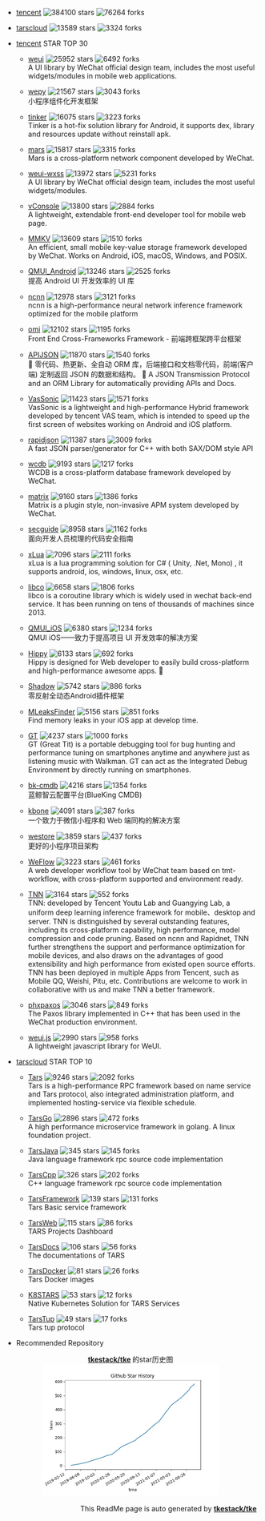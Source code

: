 
+ [tencent](https://github.com/tencent)
![384100 stars](https://img.shields.io/badge/Stars-384100-green)
![76264 forks](https://img.shields.io/badge/Forks-76264-green)

+ [tarscloud](https://github.com/tarscloud)
![13589 stars](https://img.shields.io/badge/Stars-13589-green)
![3324 forks](https://img.shields.io/badge/Forks-3324-green)





+ [tencent](https://github.com/tencent) STAR TOP 30 
    
    + [weui](https://github.com/tencent/weui) 
    ![25952 stars](https://img.shields.io/badge/Stars-25952-green)
    ![6492 forks](https://img.shields.io/badge/Forks-6492-green)  
    A UI library by WeChat official design team, includes the most useful widgets/modules in mobile web applications.
    
    + [wepy](https://github.com/tencent/wepy) 
    ![21567 stars](https://img.shields.io/badge/Stars-21567-green)
    ![3043 forks](https://img.shields.io/badge/Forks-3043-green)  
    小程序组件化开发框架
    
    + [tinker](https://github.com/tencent/tinker) 
    ![16075 stars](https://img.shields.io/badge/Stars-16075-green)
    ![3223 forks](https://img.shields.io/badge/Forks-3223-green)  
    Tinker is a hot-fix solution library for Android, it supports dex, library and resources update without reinstall apk.
    
    + [mars](https://github.com/tencent/mars) 
    ![15817 stars](https://img.shields.io/badge/Stars-15817-green)
    ![3315 forks](https://img.shields.io/badge/Forks-3315-green)  
    Mars is a cross-platform network component  developed by WeChat.
    
    + [weui-wxss](https://github.com/tencent/weui-wxss) 
    ![13972 stars](https://img.shields.io/badge/Stars-13972-green)
    ![5231 forks](https://img.shields.io/badge/Forks-5231-green)  
    A UI library by WeChat official design team, includes the most useful widgets/modules.
    
    + [vConsole](https://github.com/tencent/vConsole) 
    ![13800 stars](https://img.shields.io/badge/Stars-13800-green)
    ![2884 forks](https://img.shields.io/badge/Forks-2884-green)  
    A lightweight, extendable front-end developer tool for mobile web page.
    
    + [MMKV](https://github.com/tencent/MMKV) 
    ![13609 stars](https://img.shields.io/badge/Stars-13609-green)
    ![1510 forks](https://img.shields.io/badge/Forks-1510-green)  
    An efficient, small mobile key-value storage framework developed by WeChat. Works on Android, iOS, macOS, Windows, and POSIX.
    
    + [QMUI_Android](https://github.com/tencent/QMUI_Android) 
    ![13246 stars](https://img.shields.io/badge/Stars-13246-green)
    ![2525 forks](https://img.shields.io/badge/Forks-2525-green)  
    提高 Android UI 开发效率的 UI 库
    
    + [ncnn](https://github.com/tencent/ncnn) 
    ![12978 stars](https://img.shields.io/badge/Stars-12978-green)
    ![3121 forks](https://img.shields.io/badge/Forks-3121-green)  
    ncnn is a high-performance neural network inference framework optimized for the mobile platform
    
    + [omi](https://github.com/tencent/omi) 
    ![12102 stars](https://img.shields.io/badge/Stars-12102-green)
    ![1195 forks](https://img.shields.io/badge/Forks-1195-green)  
     Front End Cross-Frameworks Framework - 前端跨框架跨平台框架
    
    + [APIJSON](https://github.com/tencent/APIJSON) 
    ![11870 stars](https://img.shields.io/badge/Stars-11870-green)
    ![1540 forks](https://img.shields.io/badge/Forks-1540-green)  
    🚀 零代码、热更新、全自动 ORM 库，后端接口和文档零代码，前端(客户端) 定制返回 JSON 的数据和结构。 🚀 A JSON Transmission Protocol and an ORM Library for automatically providing APIs and Docs.
    
    + [VasSonic](https://github.com/tencent/VasSonic) 
    ![11423 stars](https://img.shields.io/badge/Stars-11423-green)
    ![1571 forks](https://img.shields.io/badge/Forks-1571-green)  
    VasSonic is a lightweight and high-performance Hybrid framework developed by tencent VAS team, which is intended to speed up the first screen of websites working on Android and iOS platform. 
    
    + [rapidjson](https://github.com/tencent/rapidjson) 
    ![11387 stars](https://img.shields.io/badge/Stars-11387-green)
    ![3009 forks](https://img.shields.io/badge/Forks-3009-green)  
    A fast JSON parser/generator for C++ with both SAX/DOM style API
    
    + [wcdb](https://github.com/tencent/wcdb) 
    ![9193 stars](https://img.shields.io/badge/Stars-9193-green)
    ![1217 forks](https://img.shields.io/badge/Forks-1217-green)  
    WCDB is a cross-platform database framework developed by WeChat.
    
    + [matrix](https://github.com/tencent/matrix) 
    ![9160 stars](https://img.shields.io/badge/Stars-9160-green)
    ![1386 forks](https://img.shields.io/badge/Forks-1386-green)  
    Matrix is a plugin style, non-invasive APM system developed by WeChat.
    
    + [secguide](https://github.com/tencent/secguide) 
    ![8958 stars](https://img.shields.io/badge/Stars-8958-green)
    ![1162 forks](https://img.shields.io/badge/Forks-1162-green)  
    面向开发人员梳理的代码安全指南
    
    + [xLua](https://github.com/tencent/xLua) 
    ![7096 stars](https://img.shields.io/badge/Stars-7096-green)
    ![2111 forks](https://img.shields.io/badge/Forks-2111-green)  
    xLua is a lua programming solution for  C# ( Unity, .Net, Mono) , it supports android, ios, windows, linux, osx, etc.
    
    + [libco](https://github.com/tencent/libco) 
    ![6658 stars](https://img.shields.io/badge/Stars-6658-green)
    ![1806 forks](https://img.shields.io/badge/Forks-1806-green)  
    libco is a coroutine library which is widely used in wechat  back-end service. It has been running on tens of thousands of machines since 2013.
    
    + [QMUI_iOS](https://github.com/tencent/QMUI_iOS) 
    ![6380 stars](https://img.shields.io/badge/Stars-6380-green)
    ![1234 forks](https://img.shields.io/badge/Forks-1234-green)  
    QMUI iOS——致力于提高项目 UI 开发效率的解决方案
    
    + [Hippy](https://github.com/tencent/Hippy) 
    ![6133 stars](https://img.shields.io/badge/Stars-6133-green)
    ![692 forks](https://img.shields.io/badge/Forks-692-green)  
    Hippy is designed for Web developer to easily build cross-platform and high-performance awesome apps. 👏
    
    + [Shadow](https://github.com/tencent/Shadow) 
    ![5742 stars](https://img.shields.io/badge/Stars-5742-green)
    ![886 forks](https://img.shields.io/badge/Forks-886-green)  
    零反射全动态Android插件框架
    
    + [MLeaksFinder](https://github.com/tencent/MLeaksFinder) 
    ![5156 stars](https://img.shields.io/badge/Stars-5156-green)
    ![851 forks](https://img.shields.io/badge/Forks-851-green)  
    Find memory leaks in your iOS app at develop time.
    
    + [GT](https://github.com/tencent/GT) 
    ![4237 stars](https://img.shields.io/badge/Stars-4237-green)
    ![1000 forks](https://img.shields.io/badge/Forks-1000-green)  
    GT (Great Tit) is a portable debugging tool for bug hunting and performance tuning on smartphones anytime and anywhere just as listening music with Walkman. GT can act as the Integrated Debug Environment by directly running on smartphones.
    
    + [bk-cmdb](https://github.com/tencent/bk-cmdb) 
    ![4216 stars](https://img.shields.io/badge/Stars-4216-green)
    ![1354 forks](https://img.shields.io/badge/Forks-1354-green)  
    蓝鲸智云配置平台(BlueKing CMDB)
    
    + [kbone](https://github.com/tencent/kbone) 
    ![4091 stars](https://img.shields.io/badge/Stars-4091-green)
    ![387 forks](https://img.shields.io/badge/Forks-387-green)  
    一个致力于微信小程序和 Web 端同构的解决方案
    
    + [westore](https://github.com/tencent/westore) 
    ![3859 stars](https://img.shields.io/badge/Stars-3859-green)
    ![437 forks](https://img.shields.io/badge/Forks-437-green)  
    更好的小程序项目架构
    
    + [WeFlow](https://github.com/tencent/WeFlow) 
    ![3223 stars](https://img.shields.io/badge/Stars-3223-green)
    ![461 forks](https://img.shields.io/badge/Forks-461-green)  
    A web developer workflow tool by WeChat team based on tmt-workflow, with cross-platform supported and environment ready.
    
    + [TNN](https://github.com/tencent/TNN) 
    ![3164 stars](https://img.shields.io/badge/Stars-3164-green)
    ![552 forks](https://img.shields.io/badge/Forks-552-green)  
    TNN: developed by Tencent Youtu Lab and Guangying Lab, a uniform deep learning inference framework for mobile、desktop and server. TNN is distinguished by several outstanding features, including its cross-platform capability, high performance, model compression and code pruning. Based on ncnn and Rapidnet, TNN further strengthens the support and performance optimization for mobile devices, and also draws on the advantages of good extensibility and high performance from existed open source efforts. TNN has been deployed in multiple Apps from Tencent, such as Mobile QQ, Weishi, Pitu, etc. Contributions are welcome to work in collaborative with us and make TNN a better framework. 
    
    + [phxpaxos](https://github.com/tencent/phxpaxos) 
    ![3046 stars](https://img.shields.io/badge/Stars-3046-green)
    ![849 forks](https://img.shields.io/badge/Forks-849-green)  
    The Paxos library implemented in C++ that has been used in the WeChat production environment.
    
    + [weui.js](https://github.com/tencent/weui.js) 
    ![2990 stars](https://img.shields.io/badge/Stars-2990-green)
    ![958 forks](https://img.shields.io/badge/Forks-958-green)  
    A lightweight javascript library for WeUI.
    

+ [tarscloud](https://github.com/tarscloud) STAR TOP 10 
    
    + [Tars](https://github.com/tarscloud/Tars) 
    ![9246 stars](https://img.shields.io/badge/Stars-9246-green)
    ![2092 forks](https://img.shields.io/badge/Forks-2092-green)  
    Tars is a high-performance RPC framework based on name service and Tars protocol, also integrated administration platform, and implemented hosting-service via flexible schedule.
    
    + [TarsGo](https://github.com/tarscloud/TarsGo) 
    ![2896 stars](https://img.shields.io/badge/Stars-2896-green)
    ![472 forks](https://img.shields.io/badge/Forks-472-green)  
    A  high performance microservice  framework  in golang. A linux foundation project.
    
    + [TarsJava](https://github.com/tarscloud/TarsJava) 
    ![345 stars](https://img.shields.io/badge/Stars-345-green)
    ![145 forks](https://img.shields.io/badge/Forks-145-green)  
    Java language framework rpc source code implementation
    
    + [TarsCpp](https://github.com/tarscloud/TarsCpp) 
    ![326 stars](https://img.shields.io/badge/Stars-326-green)
    ![202 forks](https://img.shields.io/badge/Forks-202-green)  
    C++ language framework rpc source code implementation
    
    + [TarsFramework](https://github.com/tarscloud/TarsFramework) 
    ![139 stars](https://img.shields.io/badge/Stars-139-green)
    ![131 forks](https://img.shields.io/badge/Forks-131-green)  
    Tars Basic service framework
    
    + [TarsWeb](https://github.com/tarscloud/TarsWeb) 
    ![115 stars](https://img.shields.io/badge/Stars-115-green)
    ![86 forks](https://img.shields.io/badge/Forks-86-green)  
    TARS Projects Dashboard
    
    + [TarsDocs](https://github.com/tarscloud/TarsDocs) 
    ![106 stars](https://img.shields.io/badge/Stars-106-green)
    ![56 forks](https://img.shields.io/badge/Forks-56-green)  
    The documentations of TARS
    
    + [TarsDocker](https://github.com/tarscloud/TarsDocker) 
    ![81 stars](https://img.shields.io/badge/Stars-81-green)
    ![26 forks](https://img.shields.io/badge/Forks-26-green)  
    Tars Docker  images
    
    + [K8STARS](https://github.com/tarscloud/K8STARS) 
    ![53 stars](https://img.shields.io/badge/Stars-53-green)
    ![12 forks](https://img.shields.io/badge/Forks-12-green)  
    Native Kubernetes  Solution for TARS Services
    
    + [TarsTup](https://github.com/tarscloud/TarsTup) 
    ![49 stars](https://img.shields.io/badge/Stars-49-green)
    ![17 forks](https://img.shields.io/badge/Forks-17-green)  
    Tars tup protocol
    


+ Recommended Repository  
<p align="center">
      <strong>
        <a href="https://github.com/tkestack/tke" target="_blank">tkestack/tke</a>
      </strong>  的star历史图
  <br>
  <img src="https://raw.githubusercontent.com/ButterAndButterfly/GithubTools/master/data/stars_history.jpg" width="350px"></img>    
</p>

<p align="right">
      This ReadMe page is auto generated by 
      <strong>
        <a href="https://github.com/tkestack/tke" target="_blank">tkestack/tke</a><br>
      </strong>   
</p>